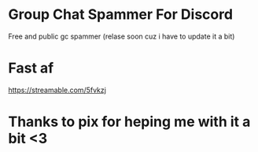 # Group Chat Spammer For Discord

Free and public gc spammer (relase soon cuz i have to update it a bit)

# Fast af
https://streamable.com/5fvkzj

# Thanks to pix for heping me with it a bit <3

